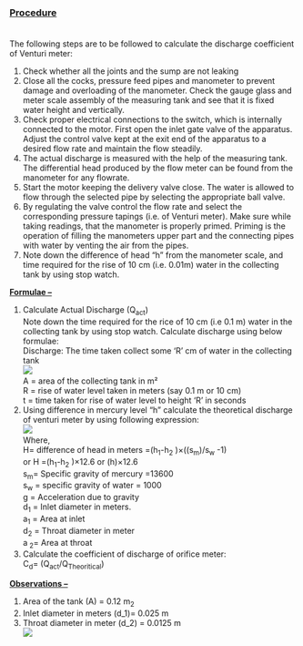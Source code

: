 ### <b><u>Procedure </u></b><br><br>
The following steps are to be followed to calculate the discharge coefficient of Venturi meter:<br>
1. Check whether all the joints and the sump are not leaking <br>
2. Close all the cocks, pressure feed pipes and manometer to prevent damage and overloading of the manometer. Check the gauge glass and meter scale assembly of the measuring tank and see that it is fixed water height and vertically.<br> 
3. Check proper electrical connections to the switch, which is internally connected to the motor. First open the inlet gate valve of the apparatus. Adjust the control valve kept at the exit end of the apparatus to a desired flow rate and maintain the flow steadily. <br>
4. The actual discharge is measured with the help of the measuring tank. The differential head produced by the flow meter can be found from the manometer for any flowrate. <br>
5. Start the motor keeping the delivery valve close. The water is allowed to flow through the selected pipe by selecting the appropriate ball valve. <br>
6. By regulating the valve control the flow rate and select the corresponding pressure tapings (i.e. of Venturi meter). Make sure while taking readings, that the manometer is properly primed. Priming is the operation of filling the manometers upper part and the connecting pipes with water by venting the air from the pipes. <br>
7. Note down the difference of head “h” from the manometer scale, and time required for the rise of 10 cm (i.e. 0.01m) water in the collecting tank by using stop watch.<br>

<b><u>Formulae –</u></b><br>
1. Calculate Actual Discharge (Q<sub>act</sub>)<br>
Note down the time required for the rice of 10 cm (i.e 0.1 m) water in the collecting tank by using stop watch. Calculate discharge using below formulae:<br>
Discharge: The time taken collect some ‘R’ cm of water in the collecting tank<br>
<image src="images/imagep1.PNG"><br>
A = area of the collecting tank in m² <br>
R = rise of water level taken in meters (say 0.1 m or 10 cm) <br>
t = time taken for rise of water level to height ‘R’ in seconds<br>
2. Using difference in mercury level “h” calculate the theoretical discharge of venturi meter by using following expression: <br>
<image src="images/imagep2.PNG"> <br>
Where, <br>
H= difference of head in meters  =(h<sub>1</sub>-h<sub>2</sub> )×((s<sub>m</sub>)/s<sub>w</sub> -1)<br>
or H  =(h<sub>1</sub>-h<sub>2</sub> )×12.6 or (h)×12.6<br>
s<sub>m</sub>= Specific gravity of mercury =13600 <br>
s<sub>w</sub> = specific gravity of water = 1000<br>
g = Acceleration due to gravity <br>
d<sub>1</sub> = Inlet diameter in meters. <br>
a<sub>1</sub> = Area at inlet<br>
d<sub>2</sub> = Throat diameter in meter<br>
a<sub> 2</sub>= Area at throat<br>
3. Calculate the coefficient of discharge of orifice meter:<br>
C<sub>d</sub>= (Q<sub>act</sub>/Q<sub>Theoritical</sub>) <br>

<b><u>Observations –</u></b><br>
1. Area of the tank (A) = 0.12 m<sub>2</sub><br>
2. Inlet diameter in meters (d_1)= 0.025 m<br>
3. Throat diameter in meter (d_2) = 0.0125 m<br>
<image src="images/imagep4.PNG"><br>











